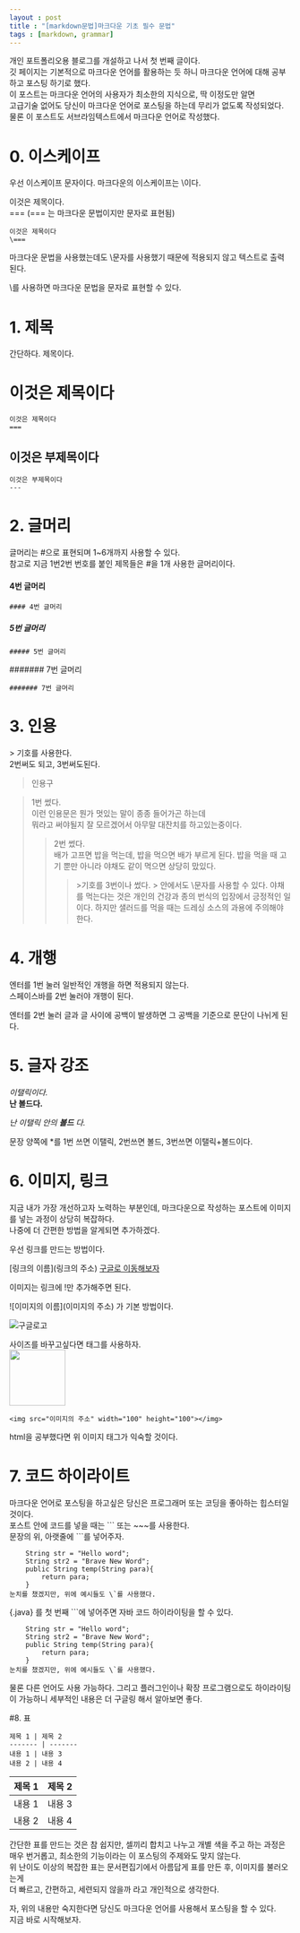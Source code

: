 ```yaml
---
layout : post
title : "[markdown문법]마크다운 기초 필수 문법"
tags : [markdown, grammar]
---
```


개인 포트폴리오용 블로그를 개설하고 나서 첫 번째 글이다.  
깃 페이지는 기본적으로 마크다운 언어를 활용하는 듯 하니 마크다운 언어에 대해 공부하고
포스팅 하기로 했다.  
이 포스트는 마크다운 언어의 사용자가 최소한의 지식으로, 딱 이정도만 알면  
고급기술 없어도 당신이 마크다운 언어로 포스팅을 하는데 무리가 없도록 작성되었다.
물론 이 포스트도 서브라임텍스트에서 마크다운 언어로 작성했다.  

# 0. 이스케이프

우선 이스케이프 문자이다.
마크다운의 이스케이프는 \\이다.   

이것은 제목이다.  
\===  (\=== 는 마크다운 문법이지만 문자로 표현됨)

```
이것은 제목이다
\===
```
마크다운 문법을 사용했는데도 \\문자를 사용했기 때문에 적용되지 않고 텍스트로 출력된다.

\\를 사용하면 마크다운 문법을 문자로 표현할 수 있다.  

# 1. 제목

간단하다. 제목이다.  

이것은 제목이다
===
```
이것은 제목이다
===
```

이것은 부제목이다
---
```
이것은 부제목이다
---
```

# 2. 글머리

글머리는 \#으로 표현되며 1~6개까지 사용할 수 있다.  
참고로 지금 1번2번 번호를 붙인 제목들은 \#을 1개 사용한 글머리이다.

#### 4번 글머리
```
#### 4번 글머리
```
##### 5번 글머리
```
##### 5번 글머리
```
####### 7번 글머리
```
####### 7번 글머리
```


# 3. 인용

\> 기호를 사용한다.  
2번써도 되고, 3번써도된다.  

> 인용구

 > 1번 썼다.  
 > 이런 인용문은 뭔가 멋있는 말이 종종 들어가곤 하는데  
 > 뭐라고 써야될지 잘 모르겠어서 아무말 대잔치를 하고있는중이다.
 > > 2번 썼다.  
 > > 배가 고프면 밥을 먹는데, 밥을 먹으면 배가 부르게 된다.
 > > 밥을 먹을 때 고기 뿐만 아니라 야채도 같이 먹으면 상당히 맜있다.
 > > > \>기호를 3번이나 썼다.
 > > > \> 안에서도 \\문자를 사용할 수 있다.
 > > > 야채를 먹는다는 것은 개인의 건강과 종의 번식의 입장에서 긍정적인 일이다.
 > > > 하지만 샐러드를 먹을 때는 드레싱 소스의 과용에 주의해야 한다.


# 4. 개행

엔터를 1번 눌러 일반적인 개행을 하면 적용되지 않는다.  
스페이스바를 2번 눌러야 개행이 된다.  

엔터를 2번 눌러 글과 글 사이에 공백이 발생하면 그 공백을 기준으로 문단이 나뉘게 된다.  
# 5. 글자 강조

*이탤릭이다.*  
**난 볼드다.**  


*난 이탤릭 안의* ***볼드*** *다.*  

문장 양쪽에 \*를 1번 쓰면 이탤릭, 2번쓰면 볼드, 3번쓰면 이탤릭+볼드이다.  


# 6. 이미지, 링크

지금 내가 가장 개선하고자 노력하는 부분인데, 마크다운으로 작성하는 포스트에 이미지를 넣는 과정이 상당히 복잡하다.  
나중에 더 간편한 방법을 알게되면 추가하겠다.  

우선 링크를 만드는 방법이다.  

\[링크의 이름\]\(링크의 주소\)
[구글로 이동해보자](http://google.com)


이미지는 링크에 \!만 추가해주면 된다. 

\!\[이미지의 이름\]\(이미지의 주소\)
가 기본 방법이다.

![구글로고](https://drive.google.com/uc?id=1bFzDFhNiM1FEhgigjkTRwKHZiyaYkb4G)


사이즈를 바꾸고싶다면 <img>태그를 사용하자.  
<img src="https://drive.google.com/uc?id=1bFzDFhNiM1FEhgigjkTRwKHZiyaYkb4G" width="100" height="100"></img>  
```
<img src="이미지의 주소" width="100" height="100"></img> 
```

html을 공부했다면 위 이미지 태그가 익숙할 것이다.


# 7. 코드 하이라이트

마크다운 언어로 포스팅을 하고싶은 당신은 프로그래머 또는 코딩을 좋아하는 힙스터일것이다.  
포스트 안에 코드를 넣을 때는 \`\`\` 또는 \~~~를 사용한다.  
문장의 위, 아랫줄에 \`\`\`를 넣어주자.

```
    String str = "Hello word";
    String str2 = "Brave New Word";
    public String temp(String para){
        return para;
    }
눈치를 챘겠지만, 위에 예시들도 \`를 사용했다.
```  

{.java} 를 첫 번째 \`\`\`에 넣어주면 자바 코드 하이라이팅을 할 수 있다.  
```{.java} 
    String str = "Hello word";
    String str2 = "Brave New Word";
    public String temp(String para){
        return para;
    }
눈치를 챘겠지만, 위에 예시들도 \`를 사용했다.
```  


물론 다른 언어도 사용 가능하다.
그리고 플러그인이나 확장 프로그램으로도 하이라이팅이 가능하니 세부적인 내용은 더 구글링 해서 알아보면 좋다.  

#8.  표  
```
제목 1 | 제목 2
------- | -------
내용 1 | 내용 3
내용 2 | 내용 4
```

제목 1 | 제목 2
------- | -------
내용 1 | 내용 3
내용 2 | 내용 4

간단한 표를 만드는 것은 참 쉽지만, 셀끼리 합치고 나누고 개별 색을 주고 하는 과정은 매우 번거롭고, 최소한의 기능이라는 이 포스팅의 주제와도 맞지 않는다.  
위 난이도 이상의 복잡한 표는 문서편집기에서 아름답게 표를 만든 후, 이미지를 불러오는게  
더 빠르고, 간편하고, 세련되지 않을까 라고 개인적으로 생각한다.

자, 위의 내용만 숙지한다면 당신도 마크다운 언어를 사용해서 포스팅을 할 수 있다.  
지금 바로 시작해보자. 
